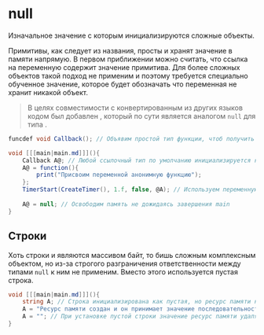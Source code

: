 # null

Изначальное значение с которым инициализируются сложные объекты.

Примитивы, как следует из названия, просты и хранят значение в памяти напрямую. В первом приближении можно считать, что
ссылка на переменную содержит значение примитива. Для более сложных объектов такой подход не применим и поэтому
требуется специально обученное значение, которое будет обозначать что переменная не хранит никакой объект.

> В целях совместимости с конвертированным из других языков кодом был добавлен [](nil.md), который по сути является
> аналогом `null` для типа [](handle.md).

```C#
funcdef void Callback(); // Объявим простой тип функции, чтоб получить использовать её для ссылки

void [[[main|main.md]]](){
    Callback A@; // Любой ссылочный тип по умолчанию инициализируется как null
    A@ = function(){
        print("Присвоим переменной анонимную функцию");
    }; 
    TimerStart(CreateTimer(), 1.f, false, @A); // Используем переменную каким либо образом
    
    A@ = null; // Освободим память не дожидаясь завершения main
}
```

## Строки

Хоть строки и являются массивом байт, то бишь сложным комплексным объектом, но из-за строгого разграничения
ответственности между типами `null` к ним не применим. Вместо этого используется пустая строка.

```C#
void [[[main|main.md]]](){
    string A; // Строка инициализирована как пустая, но ресурс памяти не создан
    A = "Ресурс памяти создан и он принимает значение последовательности байт этого текста";
    A = ""; // При установке пустой строки значение ресурс памяти удаляется.
}
```


